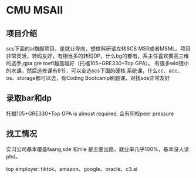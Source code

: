 # CMU MSAII

## 项目介绍
scs下面的ai旗舰项目，是就业导向，想做科研请左转SCS MSR或者MSML。项目非常灵活，转码友好，有相当多的转码DP，什么bg的都有，系主任喜欢要高三维的选手,gpa gre toefl越高越好（托福105+GRE330+Top GPA）。
有很多wld很小的水课，然后选修课有8节，可以全选scs下面的硬核
系统课，什么cc、acc、os、storage都可以选，有Coding Bootcamp刷题课，对找sde非常友好


## 录取bar和dp
托福105+GRE330+Top GPA is almost required, 会有同校peer pressure

## 找工情况
实习公司基本覆盖faang,sde 和mle 是主要出路，就业率几乎100%，基本没人读phd。

top employer: tiktok、amazon、google、oracle、c3.ai



